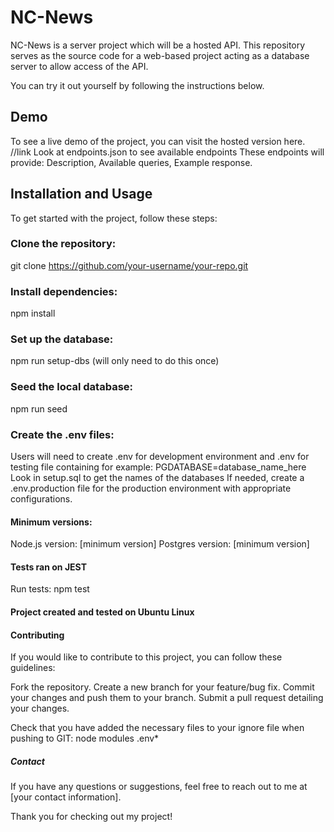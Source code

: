 # NC-News
NC-News is a server project which will be a hosted API. This repository serves as the source code for a web-based project acting as a database server to allow access of the API. 

You can try it out yourself by following the instructions below.

## Demo
To see a live demo of the project, you can visit the hosted version here.
//link
Look at endpoints.json to see available endpoints
These endpoints will provide:
Description,
Available queries,
Example response.

## Installation and Usage
To get started with the project, follow these steps:

### Clone the repository:

git clone https://github.com/your-username/your-repo.git

### Install dependencies:
npm install

### Set up the database:
npm run setup-dbs
(will only need to do this once)

### Seed the local database:
npm run seed

### Create the .env files:
Users will need to create .env for development environment and .env for testing
    file containing for example:
    PGDATABASE=database_name_here
Look in setup.sql to get the names of the databases
If needed, create a .env.production file for the production environment with appropriate configurations.

#### Minimum versions:

Node.js version: [minimum version]
Postgres version: [minimum version]

#### Tests ran on JEST

Run tests:
npm test

#### Project created and tested on Ubuntu Linux

#### Contributing
If you would like to contribute to this project, you can follow these guidelines:

Fork the repository.
Create a new branch for your feature/bug fix.
Commit your changes and push them to your branch.
Submit a pull request detailing your changes.

Check that you have added the necessary files to your ignore file when pushing to GIT:
    node modules
    .env*

##### Contact
If you have any questions or suggestions, feel free to reach out to me at [your contact information].

Thank you for checking out my project!